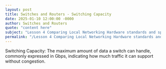 ```yaml
---
layout: post
title: Switches and Routers - Switching Capacity
date: 2025-01-10 12:00:00 -0000
author: Switches and Routers
quote: "content here"
subject: "Lesson 4 Comparing Local Networking Hardware standards and specifications"
permalink: "/Lesson 4 Comparing Local Networking Hardware standards and specifications/Switches and Routers/Switches and Routers - Switching Capacity"
---
```


Switching Capacity: The maximum amount of data a switch can handle, commonly expressed in Gbps, indicating how much traffic it can support without congestion.
